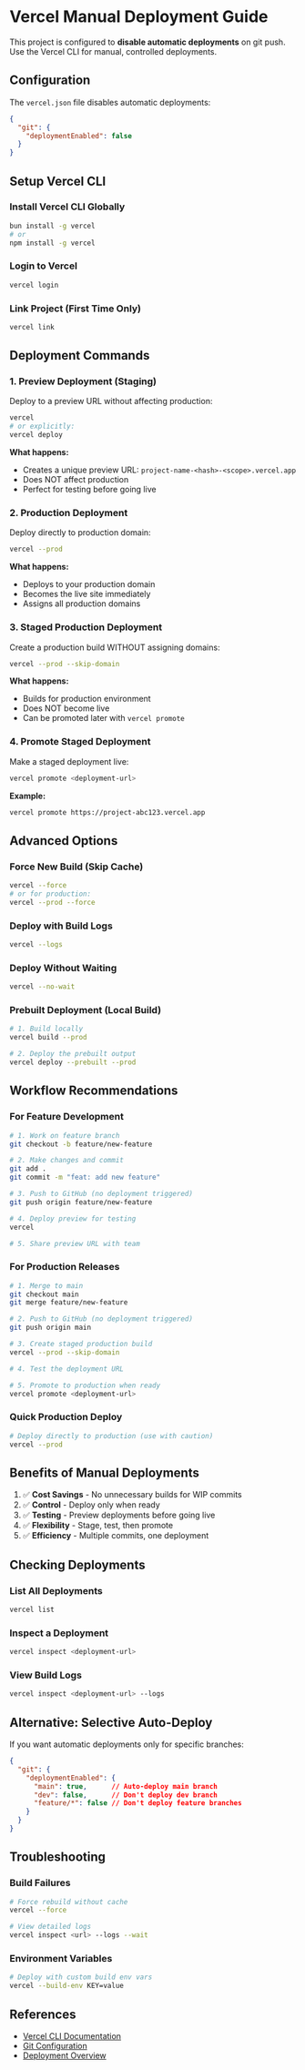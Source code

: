 # Vercel Manual Deployment Guide

This project is configured to **disable automatic deployments** on git push. Use the Vercel CLI for manual, controlled deployments.

## Configuration

The `vercel.json` file disables automatic deployments:

```json
{
  "git": {
    "deploymentEnabled": false
  }
}
```

## Setup Vercel CLI

### Install Vercel CLI Globally
```bash
bun install -g vercel
# or
npm install -g vercel
```

### Login to Vercel
```bash
vercel login
```

### Link Project (First Time Only)
```bash
vercel link
```

## Deployment Commands

### 1. Preview Deployment (Staging)
Deploy to a preview URL without affecting production:
```bash
vercel
# or explicitly:
vercel deploy
```

**What happens:**
- Creates a unique preview URL: `project-name-<hash>-<scope>.vercel.app`
- Does NOT affect production
- Perfect for testing before going live

### 2. Production Deployment
Deploy directly to production domain:
```bash
vercel --prod
```

**What happens:**
- Deploys to your production domain
- Becomes the live site immediately
- Assigns all production domains

### 3. Staged Production Deployment
Create a production build WITHOUT assigning domains:
```bash
vercel --prod --skip-domain
```

**What happens:**
- Builds for production environment
- Does NOT become live
- Can be promoted later with `vercel promote`

### 4. Promote Staged Deployment
Make a staged deployment live:
```bash
vercel promote <deployment-url>
```

**Example:**
```bash
vercel promote https://project-abc123.vercel.app
```

## Advanced Options

### Force New Build (Skip Cache)
```bash
vercel --force
# or for production:
vercel --prod --force
```

### Deploy with Build Logs
```bash
vercel --logs
```

### Deploy Without Waiting
```bash
vercel --no-wait
```

### Prebuilt Deployment (Local Build)
```bash
# 1. Build locally
vercel build --prod

# 2. Deploy the prebuilt output
vercel deploy --prebuilt --prod
```

## Workflow Recommendations

### For Feature Development
```bash
# 1. Work on feature branch
git checkout -b feature/new-feature

# 2. Make changes and commit
git add .
git commit -m "feat: add new feature"

# 3. Push to GitHub (no deployment triggered)
git push origin feature/new-feature

# 4. Deploy preview for testing
vercel

# 5. Share preview URL with team
```

### For Production Releases
```bash
# 1. Merge to main
git checkout main
git merge feature/new-feature

# 2. Push to GitHub (no deployment triggered)
git push origin main

# 3. Create staged production build
vercel --prod --skip-domain

# 4. Test the deployment URL

# 5. Promote to production when ready
vercel promote <deployment-url>
```

### Quick Production Deploy
```bash
# Deploy directly to production (use with caution)
vercel --prod
```

## Benefits of Manual Deployments

1. ✅ **Cost Savings** - No unnecessary builds for WIP commits
2. ✅ **Control** - Deploy only when ready
3. ✅ **Testing** - Preview deployments before going live
4. ✅ **Flexibility** - Stage, test, then promote
5. ✅ **Efficiency** - Multiple commits, one deployment

## Checking Deployments

### List All Deployments
```bash
vercel list
```

### Inspect a Deployment
```bash
vercel inspect <deployment-url>
```

### View Build Logs
```bash
vercel inspect <deployment-url> --logs
```

## Alternative: Selective Auto-Deploy

If you want automatic deployments only for specific branches:

```json
{
  "git": {
    "deploymentEnabled": {
      "main": true,      // Auto-deploy main branch
      "dev": false,      // Don't deploy dev branch
      "feature/*": false // Don't deploy feature branches
    }
  }
}
```

## Troubleshooting

### Build Failures
```bash
# Force rebuild without cache
vercel --force

# View detailed logs
vercel inspect <url> --logs --wait
```

### Environment Variables
```bash
# Deploy with custom build env vars
vercel --build-env KEY=value
```

## References

- [Vercel CLI Documentation](https://vercel.com/docs/cli)
- [Git Configuration](https://vercel.com/docs/project-configuration/git-configuration)
- [Deployment Overview](https://vercel.com/docs/deployments)

